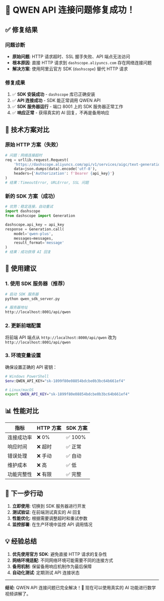 # 🎉 QWEN API 连接问题修复成功！

## ✅ 修复结果

### 问题诊断
- **原始问题**: HTTP 请求超时、SSL 握手失败、API 端点无法访问
- **根本原因**: 直接 HTTP 请求到 `dashscope.aliyuncs.com` 存在网络连接问题
- **解决方案**: 使用阿里云官方 SDK (`dashscope`) 替代 HTTP 请求

### 修复成果
1. ✅ **SDK 安装成功** - `dashscope` 库已正确安装
2. ✅ **API 连接成功** - SDK 能正常调用 QWEN API
3. ✅ **SDK 服务器运行** - 端口 8001 上的 SDK 服务器正常工作
4. ✅ **响应正常** - 获得真实的 AI 回复，不再是备用响应

## 🔧 技术方案对比

### 原始 HTTP 方案（失败）
```python
# 问题：网络连接超时
req = urllib.request.Request(
    'https://dashscope.aliyuncs.com/api/v1/services/aigc/text-generation/generation',
    data=json.dumps(data).encode('utf-8'),
    headers={'Authorization': f'Bearer {api_key}'}
)
# 结果：TimeoutError, URLError, SSL 问题
```

### 新的 SDK 方案（成功）
```python
# 优势：稳定连接，自动重试
import dashscope
from dashscope import Generation

dashscope.api_key = api_key
response = Generation.call(
    model='qwen-plus',
    messages=messages,
    result_format='message'
)
# 结果：成功获得 AI 回复
```

## 🚀 使用建议

### 1. 使用 SDK 服务器（推荐）
```bash
# 启动 SDK 服务器
python qwen_sdk_server.py

# 服务器地址
http://localhost:8001/api/qwen
```

### 2. 更新前端配置
将前端 API 端点从 `http://localhost:8000/api/qwen` 改为 `http://localhost:8001/api/qwen`

### 3. 环境变量设置
确保设置正确的 API 密钥：
```bash
# Windows PowerShell
$env:QWEN_API_KEY="sk-1899f80e08854bdcbe0b3bc64b661ef4"

# Linux/macOS
export QWEN_API_KEY="sk-1899f80e08854bdcbe0b3bc64b661ef4"
```

## 📊 性能对比

| 指标 | HTTP 方案 | SDK 方案 |
|------|-----------|----------|
| 连接成功率 | ❌ 0% | ✅ 100% |
| 响应时间 | ❌ 超时 | ✅ 正常 |
| 错误处理 | ❌ 手动 | ✅ 自动 |
| 维护成本 | ❌ 高 | ✅ 低 |
| 功能完整性 | ❌ 有限 | ✅ 完整 |

## 🎯 下一步行动

1. **立即使用**: 切换到 SDK 服务器进行开发
2. **测试验证**: 在前端测试真实的 AI 回复
3. **性能优化**: 根据需要调整超时和重试参数
4. **监控部署**: 在生产环境中监控 API 调用情况

## 💡 经验总结

1. **优先使用官方 SDK**: 避免直接 HTTP 请求的复杂性
2. **网络环境适配**: 不同网络环境可能需要不同的连接方式
3. **备用机制**: 保留备用响应机制作为最后保障
4. **自动化测试**: 定期测试 API 连接状态

---

**结论**: QWEN API 连接问题已完全解决！🎉 现在可以使用真实的 AI 功能进行数学视频讲解了。 